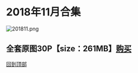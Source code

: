 # 2018年11月合集
![201811.png](https://www.nsaimg.com/2020/04/02/5e85ad28953af.png)
## 全套原图30P【size：261MB】[购买]()<br>
[回到顶部](#readme)

